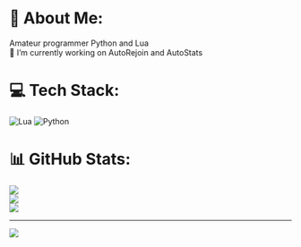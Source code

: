 # 💫 About Me:
Amateur programmer Python and Lua<br>🔭 I’m currently working on AutoRejoin and AutoStats<br>


# 💻 Tech Stack:
![Lua](https://img.shields.io/badge/lua-%232C2D72.svg?style=for-the-badge&logo=lua&logoColor=white) ![Python](https://img.shields.io/badge/python-3670A0?style=for-the-badge&logo=python&logoColor=ffdd54)
# 📊 GitHub Stats:
![](https://github-readme-stats.vercel.app/api?username=Devix7&theme=merko&hide_border=false&include_all_commits=false&count_private=false)<br/>
![](https://github-readme-streak-stats.herokuapp.com/?user=Devix7&theme=merko&hide_border=false)<br/>
![](https://github-readme-stats.vercel.app/api/top-langs/?username=Devix7&theme=merko&hide_border=false&include_all_commits=false&count_private=false&layout=compact)

---
[![](https://visitcount.itsvg.in/api?id=Devix7&icon=3&color=8)](https://visitcount.itsvg.in)

<!-- Proudly created with GPRM ( https://gprm.itsvg.in ) -->
